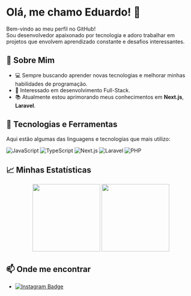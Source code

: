 # Olá, me chamo Eduardo! 👋

Bem-vindo ao meu perfil no GitHub!  
Sou desenvolvedor apaixonado por tecnologia e adoro trabalhar em projetos que envolvem aprendizado constante e desafios interessantes.

## 🚀 Sobre Mim

- 💻 Sempre buscando aprender novas tecnologias e melhorar minhas habilidades de programação.
- 🎨 Interessado em desenvolvimento Full-Stack.
- 📚 Atualmente estou aprimorando meus conhecimentos em **Next.js**, **Laravel**.

## 🚀 Tecnologias e Ferramentas

Aqui estão algumas das linguagens e tecnologias que mais utilizo:

![JavaScript](https://img.shields.io/badge/JavaScript-F7DF1E?style=for-the-badge&logo=javascript&logoColor=black)
![TypeScript](https://img.shields.io/badge/TypeScript-007ACC?style=for-the-badge&logo=typescript&logoColor=white)
![Next.js](https://img.shields.io/badge/Next.js-000000?style=for-the-badge&logo=nextdotjs&logoColor=white)
![Laravel](https://img.shields.io/badge/Laravel-FF2D20?style=for-the-badge&logo=laravel&logoColor=white)
![PHP](https://img.shields.io/badge/PHP-777BB4?style=for-the-badge&logo=php&logoColor=white)

## 📈 Minhas Estatísticas

<div align="center">
  <img height="180em" src="https://github-readme-stats.vercel.app/api?username=Eduardo-Montanhani&show_icons=true&theme=radical&include_all_commits=true&count_private=true"/>
  <img height="180em" src="https://github-readme-stats.vercel.app/api/top-langs/?username=Eduardo-Montanhani&layout=compact&langs_count=7&theme=radical"/>
</div>

## 📫 Onde me encontrar
- [![Instagram Badge](https://img.shields.io/badge/Instagram-E4405F?style=for-the-badge&logo=instagram&logoColor=white)](https://www.instagram.com/eduardom.exe/)

